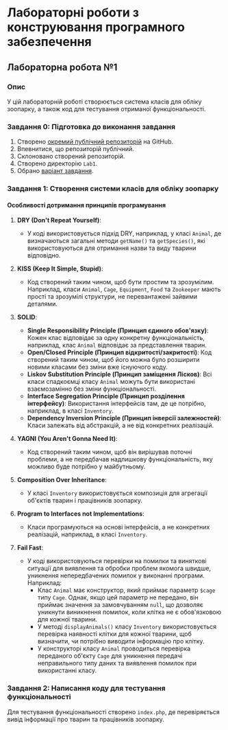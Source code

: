 # Лабораторні роботи з конструювання програмного забезпечення

## Лабораторна робота №1

### Опис

У цій лабораторній роботі створюється система класів для обліку зоопарку, а також код для тестування отриманої функціональності.

### Завдання 0: Підготовка до виконання завдання

1. Створено [окремий публічний репозиторій](https://github.com/Anastasiialup/KPZ.git) на GitHub.
2. Впевнитися, що репозиторій публічний.
3. Склоновано створений репозиторій.
4. Створено директорію `Lab1`.
5. Обрано [варіант завдання](./Lab1#tasks).

### Завдання 1: Створення системи класів для обліку зоопарку

#### Особливості дотримання принципів програмування

1. **DRY (Don't Repeat Yourself)**:
   - У коді використовується підхід DRY, наприклад, у класі `Animal`, де визначаються загальні методи `getName()` та `getSpecies()`, які використовуються для отримання назви та виду тварини відповідно.

2. **KISS (Keep It Simple, Stupid)**:
   - Код створений таким чином, щоб бути простим та зрозумілим. Наприклад, класи `Animal`, `Cage`, `Equipment`, `Food` та `Zookeeper` мають прості та зрозумілі структури, не перевантажені зайвими деталями.

3. **SOLID**:
   - **Single Responsibility Principle (Принцип єдиного обов'язку)**: Кожен клас відповідає за одну конкретну функціональність, наприклад, клас `Animal` відповідає за представлення тварин.
   - **Open/Closed Principle (Принцип відкритості/закритості)**: Код створений таким чином, щоб його можна було розширити новими класами без зміни вже існуючого коду.
   - **Liskov Substitution Principle (Принцип заміщення Лісков)**: Всі класи спадкоємці класу `Animal` можуть бути використані взаємозамінно без зміни функціональності.
   - **Interface Segregation Principle (Принцип розділення інтерфейсу)**: Використання інтерфейсів там, де це потрібно, наприклад, в класі `Inventory`.
   - **Dependency Inversion Principle (Принцип інверсії залежностей)**: Класи залежать від абстракцій, а не від конкретних реалізацій.

4. **YAGNI (You Aren't Gonna Need It)**:
   - Код створений таким чином, щоб він вирішував поточні проблеми, а не передбачав надлишкову функціональність, яку можливо буде потрібно у майбутньому.

5. **Composition Over Inheritance**:
   - У класі `Inventory` використовується композиція для агрегації об'єктів тварин і працівників зоопарку.

6. **Program to Interfaces not Implementations**:
   - Класи програмуються на основі інтерфейсів, а не конкретних реалізацій, наприклад, в класі `Inventory`.

7. **Fail Fast**:
   - У коді використовуються перевірки на помилки та виняткові ситуації для виявлення та обробки проблем якомога швидше, уникнення непередбачених помилок у виконанні програми. Наприклад:
     - Клас `Animal` має конструктор, який приймає параметр `$cage` типу `Cage`. Однак, якщо цей параметр не передано, він приймає значення за замовчуванням `null`, що дозволяє уникнути виникнення помилок, коли клітка не є обов'язковою для кожної тварини.
     - У методі `displayAnimals()` класу `Inventory` використовується перевірка наявності клітки для кожної тварини, щоб визначити, чи потрібно виводити інформацію про клітку.
     - У конструкторі класу `Animal` проводиться перевірка переданого об'єкту `Cage` для уникнення передачі неправильного типу даних та виявлення помилок при використанні класу.

### Завдання 2: Написання коду для тестування функціональності

Для тестування функціональності створено `index.php`, де перевіряється вивід інформації про тварин та працівників зоопарку.
